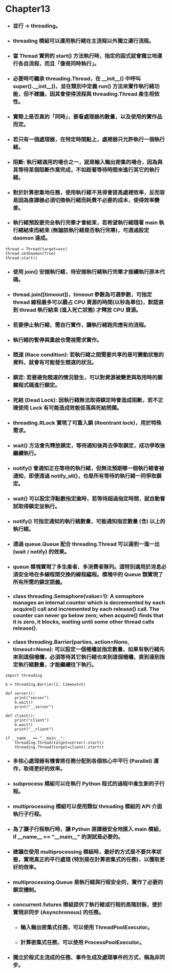 Chapter13
=====
* ### 並行 -> threading。
* ### threading 模組可以運用執行緒在主流程以外獨立運行流程。
* ### 當 Thread 實例的 start() 方法執行時，指定的函式就會獨立地運行各自流程，而且「像是同時執行」。
* ### 必要時可繼承 threading.Thread，在 \_\_init\_\_() 中呼叫 super().\_\_init\_\_()，並在類別中定義 run() 方法來實作執行緒功能，但不建議，因其會使得流程與 threading.Thread 產生相依性。
* ### 實際上是否真的「同時」，要看處理器的數量，以及使用的實作品而定。
* ### 若只有一個處理器，在特定時間點上，處裡器只允許執行一個執行緒。
* ### 阻斷: 執行緒適用的場合之一，就是輸入輸出密集的場合，因為與其等待某個阻斷作業完成，不如趁著等待時間來進行其它的執行緒。
* ### 對於計算密集地任務，使用執行緒不見得會提高處裡效率，反而容易因為直譯器必須切換執行緒而耗費不必要的成本，使得效率變差。
* ### 執行緒預設要完全執行完畢才會結束，若希望執行緒隨著 main 執行緒結束而結束 (無論該執行緒是否執行完畢)，可透過設定 daemon 達成。
```
thread = Thread(target=xxx) 
thread.setDaemon(True)	
thread.start()
```
* ### 使用 join() 安插執行緒，待安插執行緒執行完畢才接續執行原本代碼。
* ### thread.join([timeout])，timeout 參數為可選參數，可指定 thread 線程最多可以霸占 CPU 資源的時間(以秒為單位)，默認直到 thread 執行結束 (進入死亡狀態) 才釋放 CPU 資源。
* ### 若要停止執行緒，需自行實作，讓執行緒跑完應有的流程。
* ### 執行緒的暫停與重啟也需視需求實作。
* ### 競速 (Race condition): 若執行緒之間需要共享的是可變動狀態的資料，就會有可能發生競速的狀況。
* ### 鎖定: 若要避免競速的情況發生，可以對資源被變更與取用時的關鍵程式碼進行鎖定。
* ### 死結 (Dead Lock): 因執行緒無法取得鎖定時會造成阻斷，若不正確使用 Lock 有可能造成效能低落與死結問題。
* ### threading.RLock 實現了可重入鎖 (Reentrant lock)，用於特殊需求。
* ### wait() 方法會先釋放鎖定，等待通知後再去爭取鎖定，成功爭取後繼續執行。
* ### notify() 會通知正在等待的執行緒，但無法預期哪一個執行緒會被通知，即便透過 notify_all()，也是所有等待的執行緒一同爭取鎖定。
* ### wait() 可以設定浮點數指定逾時，若等待超過指定時間，就自動嘗試取得鎖定並執行。
* ### notify() 可指定通知的執行緒數量，可能通知指定數量 (含) 以上的執行緒。
* ### 透過 queue.Queue 配合 threading.Thread 可以達到一進一出 (wait / notify) 的效果。
* ### queue 模塊實現了多生產者、多消費者隊列。這特別適用於消息必須安全地在多線程間交換的線程編程。模塊中的 Queue 類實現了所有所需的鎖定語義。
* ### class threading.Semaphore(value=1): A semaphore manages an internal counter which is decremented by each acquire() call and incremented by each release() call. The counter can never go below zero; when acquire() finds that it is zero, it blocks, waiting until some other thread calls release().
* ### class threading.Barrier(parties, action=None, timeout=None): 可以設定一個柵欄並指定數量，如果有執行緒先來到這個柵欄，必須等待其它執行緒也來到這個柵欄，直到達到指定執行緒數量，才能繼續往下執行。
```
import threading

b = threading.Barrier(2, timeout=5)

def server():
    print("server")
    b.wait()
    print("__server")

def client():
    print("client")
    b.wait()
    print("__client")

if __name__ == "__main__":
    threading.Thread(target=server).start()
    threading.Thread(target=client).start()
```
* ### 多核心處理器有機會將任務分配到各個核心中平行 (Parallel) 運作，取得更好的效率。
* ### subprocess 模組可以在執行 Python 程式的過程中產生新的子行程。
* ### multiprocessing 模組可以使用類似 threading 模組的 API 介面執行子行程。
* ### 為了讓子行程執行時，讓 Python 直譯器安全地匯入 main 模組，if \_\_name\_\_ == "\_\_main\_\_" 的測試是必要的。
* ### 建議在使用 multiprocessing 模組時，最好的方式是不要共享狀態，實現真正的平行處理 (特別是在計算密集式的任務)，以獲取更好的效率。
* ### multiprocessing.Queue 是執行緒與行程安全的，實作了必要的鎖定機制。
* ### concurrent.futures 模組提供了執行緒或行程的高階封裝，便於實現非同步 (Asynchronous) 的任務。
    * ### 輸入輸出密集式任務，可以使用 ThreadPoolExecutor。
    * ### 計算密集式任務，可以使用 ProcessPoolExecutor。
* ### 獨立於程式主流成的任務、事件生成及處理事件的方式，稱為非同步。
